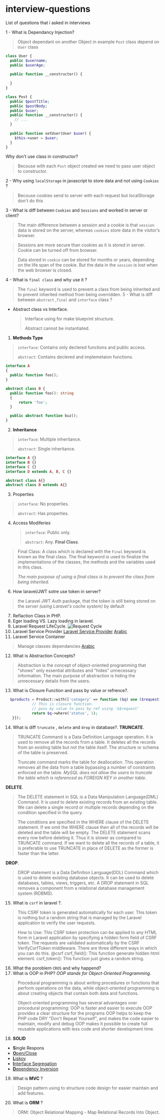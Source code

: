 # interview-questions
List of questions that i asked in interviews

1 - What is Dependancy Injection?
> Object dependant on another Object in example `Post` class depend on `User` class
```php
class User {
  public $username;
  public $userAge;
  
  public function __constructor() {
  
  }
}

class Post {
  public $postTitle;
  public $postBody;
  public $user;
  public function __constructor() {
    // ...
  }
  
  public function setUser(User $user) {
    $this->user = $user;
  }
}
```
Why don't use class in constructor?
> Becouse with each `Post` object created we need to pass user object to constructor.

2 - Why using `localStorage` in javascript to store data and not using `Cookies` ?
> Becouse cookies send to server with each request but localStorage don't do this

3 - What is diff between `Cookies` and `Sessions` and worked in server or client?
> The main difference between a session and a cookie is that `session` data is stored on the server, 
> whereas `cookies` store data in the visitor’s browser.

> Sessions are more secure than cookies as it is stored in server. Cookie can be turned off from browser.

> Data stored in `cookie` can be stored for months or years, depending on the life span of the cookie. 
> But the data in the `session` is lost when the web browser is closed.

4 - What is `final class` and why use it ?
 > The `final` keyword is used to prevent a class from being inherited and to prevent inherited method from being overridden.
5 - What is diff between `abstract` ,`final` and `interface` class ?
- Abstract class vs Interface.
  > Interface using for make blueprint structure.
  > 
  > Abstract cannot be instantiated.
1. **Methods Type**
  > `interface`: Contains only declered functions and public access.
  > 
  > `abstract`: Contains declered and implemetaion functions.
  ```php
  interface A
{
    public function foo();
}

abstract class B {
    public function foo(): string
    {
        return 'foo';
    }

    public abstract function buz();
}
  ```
2. **Inheritance**
  > `interface`: Multiple inheritance.
  > 
  > `abstract`: Single inheritance.
  ```php
  interface A {}
  interface B {}
  interface C {}
  interface D extends A, B, C {}

  abstract class A{}
  abstract class B extends A{}
  ```
 3. Properties
   > `interface`: No properties.
   > 
   > `abstract`: Has properties.
4. Access Modiferies
   > `interface`: Public only.
   > 
   > `abstract`: Any.
**Final Class**.
> Final Class: A class which is declared with the `Final` keyword is known as the final class. 
> The final keyword is used to finalize the implementations of the classes, the methods and the variables used in this class.
> 
> *The main purpose of using a final class is to prevent the class from being inherited*.

6. How laravel/JWT sotre use token in server?
  > the Laravel JWT Auth package, that the token is still being stored on the *server (using Laravel's cache system)* by default
7. Reflaction Class in PHP.
8. Eger loading VS. Lazy loading in laravel.
9. Laravel Request LifeCycle.
  ![Request Cycle](laravel-request-lifecycle.jfif)
10. Laravel Service Provider
   [Laravel Service Provider](https://www.youtube.com/watch?v=VYPfncvYW-Y&t=208s)
   [Arabic](https://5dmat-web.com/ar/playlist/31/%D8%AF%D8%B1%D9%88%D8%B3_%D9%85%D8%AA%D9%82%D8%AF%D9%85%D8%A9_%D9%81%D9%8A_laravel)
11. Laravel Service Container
   > Manage classes dependancies
    [Arabic](https://www.youtube.com/watch?v=Tnko0sRKQUU)
12. What is Abstraction Concepts?
  > Abstraction is the concept of object-oriented programming that "shows" only essential attributes and "hides" unnecessary information. 
  > The main purpose of abstraction is hiding the unnecessary details from the users.
13. What is Closure Function and pass by value or refrence?.
  ```php
    $products = Product::with(['category' => function ($q) use ($request) {
              // This is closure function.
              // pass by value to pass by ref using '&$request'
              return $q->where('status', 1);
     }]);
  ```
 14. What is diff `truncate` , `delete` and `drop` in database?.
  **TRUNCATE**.
  > TRUNCATE Command is a Data Definition Language operation. It is used to remove all the records from a table. 
  > It deletes all the records from an existing table but not the table itself. The structure or schema of the table is preserved.
  >
  > Truncate command marks the table for deallocation. This operation removes all the data from a table bypassing a number of constraints 
  > enforced on the table. *MySQL does not allow the users to truncate the table which is referenced as FOREIGN KEY in another table*.

 **DELETE**.
  > The DELETE statement in SQL is a Data Manipulation Language(DML) Command. It is used to delete existing records from an existing table.
  >  We can delete a single record or multiple records depending on the condition specified in the query.
  >
  > The conditions are specified in the WHERE clause of the DELETE statement. If we omit the WHERE clause then all of the records 
  > will be deleted and the table will be empty.
  > The DELETE statement scans every row before deleting it. Thus it is slower as compared to TRUNCATE command. If we want to delete all the records of a table,
  > it is preferable to use TRUNCATE in place of DELETE as the former is faster than the latter.

**DROP**.
 > DROP statement is a Data Definition Language(DDL) Command which is used to delete existing database objects. 
 > It can be used to delete databases, tables, views, triggers, etc.
 > A DROP statement in SQL removes a component from a relational database management system (RDBMS).

15. What is `csrf` in laravel ?.
  > This CSRF token is generated automatically for each user. This token is nothing but a random string that 
  > is managed by the Laravel application to verify the user requests.
  >
  > How to Use: This CSRF token protection can be applied to any HTML form in Laravel application by 
  > specifying a hidden form field of CSRF token. The requests are validated automatically by the CSRF VerifyCsrfToken middleware.
  > There are three different ways in which you can do this.
  > @csrf
  > csrf_field(): This function generate hidden html element.
  > csrf_token(): This function just gives a random string.

16. What the poroblem `CROS` and why happend?
17. What is OOP in PHP?
 *OOP stands for Object-Oriented Programming*.
 > Procedural programming is about writing procedures or functions that perform operations on the data, while object-oriented programming 
 > is about creating objects that contain both data and functions.
 > 
 > Object-oriented programming has several advantages over procedural programming:
 > OOP is faster and easier to execute
 > OOP provides a clear structure for the programs
 > OOP helps to keep the PHP code DRY "Don't Repeat Yourself", and makes the code easier to maintain, modify and debug
 > OOP makes it possible to create full reusable applications with less code and shorter development time.
 
18. **SOLID**
 - **S**ingle Respons
 - [**O**pen/Close](/open-closed-principle-php-arabic.pdf)
 - [**L**iskov](liskov-substitution-principle-php-arabic.pdf)
 - [**I**nterface Segregation](Interface-segregation-principle-arabic.pdf)
 - [**D**ependency Inversion](dependency-inversion-principle-php-arabic.pdf)
 
 19. What is **MVC** ?
 > Design pattern using to structure code design for easier maintain and add features.
 
 20. What is **ORM** ?
 > ORM: Object Relational Mapping - Map Relational Records Into Object.


